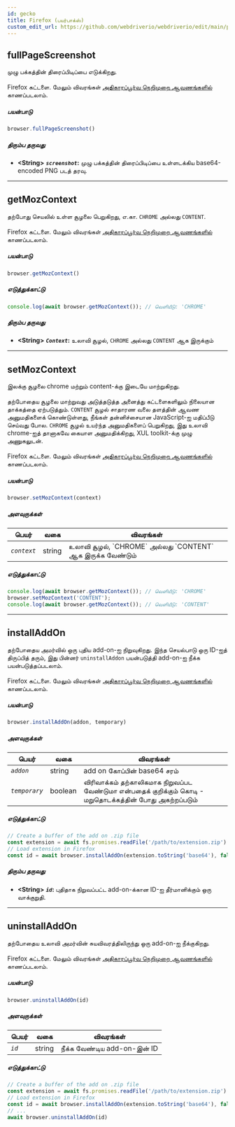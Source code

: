 ```yaml
---
id: gecko
title: Firefox (பயர்பாக்ஸ்)
custom_edit_url: https://github.com/webdriverio/webdriverio/edit/main/packages/wdio-protocols/src/protocols/gecko.ts
---
```


## fullPageScreenshot
முழு பக்கத்தின் திரைப்பிடிப்பை எடுக்கிறது.<br /><br />Firefox கட்டளை. மேலும் விவரங்கள் [அதிகாரப்பூர்வ நெறிமுறை ஆவணங்களில்](https://phabricator.services.mozilla.com/source/mozilla-central/browse/default/testing/geckodriver/src/command.rs$43-46) காணப்படலாம்.

##### பயன்பாடு

```js
browser.fullPageScreenshot()
```


##### திரும்ப தருவது

- **&lt;String&gt;**
            **<code><var>screenshot</var></code>:** முழு பக்கத்தின் திரைப்பிடிப்பை உள்ளடக்கிய base64-encoded PNG படத் தரவு.


---

## getMozContext
தற்போது செயலில் உள்ள சூழலை பெறுகிறது, எ.கா. `CHROME` அல்லது `CONTENT`.<br /><br />Firefox கட்டளை. மேலும் விவரங்கள் [அதிகாரப்பூர்வ நெறிமுறை ஆவணங்களில்](https://github.com/SeleniumHQ/selenium/blob/586affe0cf675b1d5c8abc756defa4a46d95391b/javascript/node/selenium-webdriver/firefox.js#L615-L622) காணப்படலாம்.

##### பயன்பாடு

```js
browser.getMozContext()
```

##### எடுத்துக்காட்டு


```js
console.log(await browser.getMozContext()); // வெளியீடு: 'CHROME'
```


##### திரும்ப தருவது

- **&lt;String&gt;**
            **<code><var>Context</var></code>:** உலாவி சூழல், `CHROME` அல்லது `CONTENT` ஆக இருக்கும்


---

## setMozContext
இலக்கு சூழலை chrome மற்றும் content-க்கு இடையே மாற்றுகிறது.<br /><br />தற்போதைய சூழலை மாற்றுவது அடுத்தடுத்த அனைத்து கட்டளைகளிலும் நிலையான தாக்கத்தை ஏற்படுத்தும். `CONTENT` சூழல் சாதாரண வலை தளத்தின் ஆவண அனுமதிகளைக் கொண்டுள்ளது, நீங்கள் தன்னிச்சையான JavaScript-ஐ மதிப்பீடு செய்வது போல. `CHROME` சூழல் உயர்ந்த அனுமதிகளைப் பெறுகிறது, இது உலாவி chrome-ஐத் தானாகவே கையாள அனுமதிக்கிறது, XUL toolkit-க்கு முழு அணுகலுடன்.<br /><br />Firefox கட்டளை. மேலும் விவரங்கள் [அதிகாரப்பூர்வ நெறிமுறை ஆவணங்களில்](https://github.com/SeleniumHQ/selenium/blob/586affe0cf675b1d5c8abc756defa4a46d95391b/javascript/node/selenium-webdriver/firefox.js#L615-L645) காணப்படலாம்.

##### பயன்பாடு

```js
browser.setMozContext(context)
```


##### அளவுருக்கள்

<table>
  <thead>
    <tr>
      <th>பெயர்</th><th>வகை</th><th>விவரங்கள்</th>
    </tr>
  </thead>
  <tbody>
    <tr>
      <td><code><var>context</var></code></td>
      <td>string</td>
      <td>உலாவி சூழல், `CHROME` அல்லது `CONTENT` ஆக இருக்க வேண்டும்</td>
    </tr>
  </tbody>
</table>

##### எடுத்துக்காட்டு


```js
console.log(await browser.getMozContext()); // வெளியீடு: 'CHROME'
browser.setMozContext('CONTENT');
console.log(await browser.getMozContext()); // வெளியீடு: 'CONTENT'
```



---

## installAddOn
தற்போதைய அமர்வில் ஒரு புதிய add-on-ஐ நிறுவுகிறது. இந்த செயல்பாடு ஒரு ID-ஐத் திருப்பித் தரும், இது பின்னர் `uninstallAddon` பயன்படுத்தி add-on-ஐ நீக்க பயன்படுத்தப்படலாம்.<br /><br />Firefox கட்டளை. மேலும் விவரங்கள் [அதிகாரப்பூர்வ நெறிமுறை ஆவணங்களில்](https://github.com/SeleniumHQ/selenium/blob/586affe0cf675b1d5c8abc756defa4a46d95391b/javascript/node/selenium-webdriver/firefox.js#L647-L668) காணப்படலாம்.

##### பயன்பாடு

```js
browser.installAddOn(addon, temporary)
```


##### அளவுருக்கள்

<table>
  <thead>
    <tr>
      <th>பெயர்</th><th>வகை</th><th>விவரங்கள்</th>
    </tr>
  </thead>
  <tbody>
    <tr>
      <td><code><var>addon</var></code></td>
      <td>string</td>
      <td>add on கோப்பின் base64 சரம்</td>
    </tr>
    <tr>
      <td><code><var>temporary</var></code></td>
      <td>boolean</td>
      <td>விரிவாக்கம் தற்காலிகமாக நிறுவப்பட வேண்டுமா என்பதைக் குறிக்கும் கொடி - மறுதொடக்கத்தின் போது அகற்றப்படும்</td>
    </tr>
  </tbody>
</table>

##### எடுத்துக்காட்டு


```js
// Create a buffer of the add on .zip file
const extension = await fs.promises.readFile('/path/to/extension.zip')
// Load extension in Firefox
const id = await browser.installAddOn(extension.toString('base64'), false);
```


##### திரும்ப தருவது

- **&lt;String&gt;**
            **<code><var>id</var></code>:** புதிதாக நிறுவப்பட்ட add-on-க்கான ID-ஐ தீர்மானிக்கும் ஒரு வாக்குறுதி.


---

## uninstallAddOn
தற்போதைய உலாவி அமர்வின் சுயவிவரத்திலிருந்து ஒரு add-on-ஐ நீக்குகிறது.<br /><br />Firefox கட்டளை. மேலும் விவரங்கள் [அதிகாரப்பூர்வ நெறிமுறை ஆவணங்களில்](https://github.com/SeleniumHQ/selenium/blob/586affe0cf675b1d5c8abc756defa4a46d95391b/javascript/node/selenium-webdriver/firefox.js#L670-L687) காணப்படலாம்.

##### பயன்பாடு

```js
browser.uninstallAddOn(id)
```


##### அளவுருக்கள்

<table>
  <thead>
    <tr>
      <th>பெயர்</th><th>வகை</th><th>விவரங்கள்</th>
    </tr>
  </thead>
  <tbody>
    <tr>
      <td><code><var>id</var></code></td>
      <td>string</td>
      <td>நீக்க வேண்டிய add-on-இன் ID</td>
    </tr>
  </tbody>
</table>

##### எடுத்துக்காட்டு


```js
// Create a buffer of the add on .zip file
const extension = await fs.promises.readFile('/path/to/extension.zip')
// Load extension in Firefox
const id = await browser.installAddOn(extension.toString('base64'), false);
// ...
await browser.uninstallAddOn(id)
```